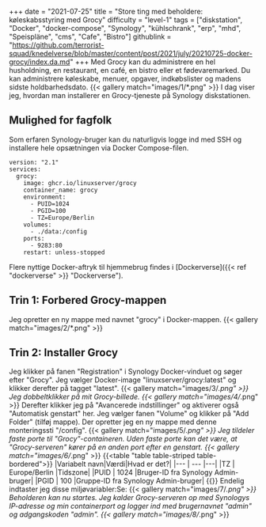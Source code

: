 +++
date = "2021-07-25"
title = "Store ting med beholdere: køleskabsstyring med Grocy"
difficulty = "level-1"
tags = ["diskstation", "Docker", "docker-compose", "Synology", "kühlschrank", "erp", "mhd", "Speispläne", "cms", "Cafe", "Bistro"]
githublink = "https://github.com/terrorist-squad/knedelverse/blob/master/content/post/2021/july/20210725-docker-grocy/index.da.md"
+++
Med Grocy kan du administrere en hel husholdning, en restaurant, en café, en bistro eller et fødevaremarked. Du kan administrere køleskabe, menuer, opgaver, indkøbslister og madens sidste holdbarhedsdato.
{{< gallery match="images/1/*.png" >}}
I dag viser jeg, hvordan man installerer en Grocy-tjeneste på Synology diskstationen.
## Mulighed for fagfolk
Som erfaren Synology-bruger kan du naturligvis logge ind med SSH og installere hele opsætningen via Docker Compose-filen.
```
version: "2.1"
services:
  grocy:
    image: ghcr.io/linuxserver/grocy
    container_name: grocy
    environment:
      - PUID=1024
      - PGID=100
      - TZ=Europe/Berlin
    volumes:
      - ./data:/config
    ports:
      - 9283:80
    restart: unless-stopped

```
Flere nyttige Docker-aftryk til hjemmebrug findes i [Dockerverse]({{< ref "dockerverse" >}} "Dockerverse").
## Trin 1: Forbered Grocy-mappen
Jeg opretter en ny mappe med navnet "grocy" i Docker-mappen.
{{< gallery match="images/2/*.png" >}}

## Trin 2: Installer Grocy
Jeg klikker på fanen "Registration" i Synology Docker-vinduet og søger efter "Grocy". Jeg vælger Docker-image "linuxserver/grocy:latest" og klikker derefter på tagget "latest".
{{< gallery match="images/3/*.png" >}}
Jeg dobbeltklikker på mit Grocy-billede.
{{< gallery match="images/4/*.png" >}}
Derefter klikker jeg på "Avancerede indstillinger" og aktiverer også "Automatisk genstart" her. Jeg vælger fanen "Volume" og klikker på "Add Folder" (tilføj mappe). Der opretter jeg en ny mappe med denne monteringssti "/config".
{{< gallery match="images/5/*.png" >}}
Jeg tildeler faste porte til "Grocy"-containeren. Uden faste porte kan det være, at "Grocy-serveren" kører på en anden port efter en genstart.
{{< gallery match="images/6/*.png" >}}
{{<table "table table-striped table-bordered">}}
|Variabelt navn|Værdi|Hvad er det?|
|--- | --- |---|
|TZ | Europe/Berlin |Tidszone|
|PUID | 1024 |Bruger-ID fra Synology Admin-bruger|
|PGID |	100 |Gruppe-ID fra Synology Admin-bruger|
{{</table>}}
Endelig indtaster jeg disse miljøvariabler:Se:
{{< gallery match="images/7/*.png" >}}
Beholderen kan nu startes. Jeg kalder Grocy-serveren op med Synologys IP-adresse og min containerport og logger ind med brugernavnet "admin" og adgangskoden "admin".
{{< gallery match="images/8/*.png" >}}

